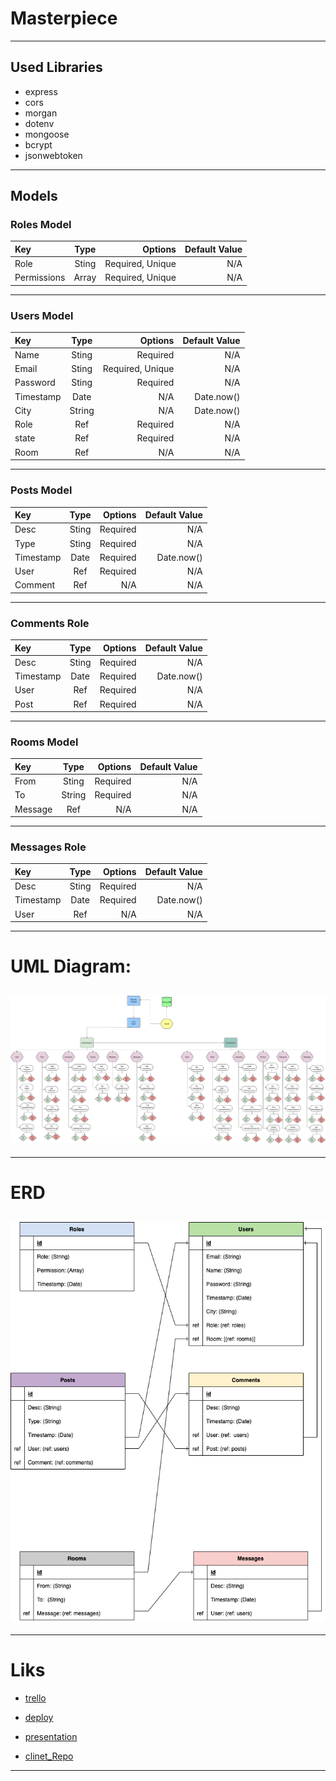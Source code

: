 # Masterpiece

---

## Used Libraries

- express
- cors
- morgan
- dotenv
- mongoose
- bcrypt
- jsonwebtoken

---

## Models

### Roles Model

| Key         | Type  |          Options | Default Value |
| :---------- | :---: | ---------------: | ------------: |
| Role        | Sting | Required, Unique |           N/A |
| Permissions | Array | Required, Unique |           N/A |

---

### Users Model

| Key       |  Type  |          Options | Default Value |
| :-------- | :----: | ---------------: | ------------: |
| Name      | Sting  |         Required |           N/A |
| Email     | Sting  | Required, Unique |           N/A |
| Password  | Sting  |         Required |           N/A |
| Timestamp |  Date  |              N/A |    Date.now() |
| City      | String |              N/A |    Date.now() |
| Role      |  Ref   |         Required |           N/A |
| state     |  Ref   |         Required |           N/A |
| Room      |  Ref   |              N/A |           N/A |

---

### Posts Model

| Key       | Type  |  Options | Default Value |
| :-------- | :---: | -------: | ------------: |
| Desc      | Sting | Required |           N/A |
| Type      | Sting | Required |           N/A |
| Timestamp | Date  | Required |    Date.now() |
| User      |  Ref  | Required |           N/A |
| Comment   |  Ref  |      N/A |           N/A |

---

### Comments Role

| Key       | Type  |  Options | Default Value |
| :-------- | :---: | -------: | ------------: |
| Desc      | Sting | Required |           N/A |
| Timestamp | Date  | Required |    Date.now() |
| User      |  Ref  | Required |           N/A |
| Post      |  Ref  | Required |           N/A |

---

### Rooms Model

| Key     |  Type  |  Options | Default Value |
| :------ | :----: | -------: | ------------: |
| From    | Sting  | Required |           N/A |
| To      | String | Required |           N/A |
| Message |  Ref   |      N/A |           N/A |

---

### Messages Role

| Key       | Type  |  Options | Default Value |
| :-------- | :---: | -------: | ------------: |
| Desc      | Sting | Required |           N/A |
| Timestamp | Date  | Required |    Date.now() |
| User      |  Ref  |      N/A |           N/A |

---

# UML Diagram:

## ![umld](https://github.com/MP-Project-Ghadier/server/blob/main/UML.png?raw=true)

---

# ERD

## ![erd](https://github.com/MP-Project-Ghadier/server/blob/main/ERD.png?raw=true)

---

# Liks

- [trello](https://trello.com/b/tkoa9kQQ/mp-project-ghadier)
- [deploy](https://id.heroku.com/login)

- [presentation](www.nothing.com)
- [clinet_Repo](https://github.com/MP-Project-Ghadier/client)

---
